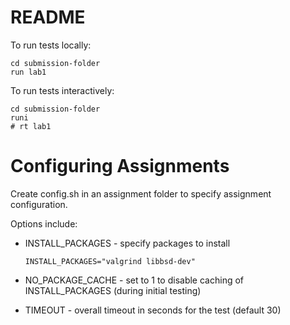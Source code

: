 # README

To run tests locally:

```
cd submission-folder
run lab1
```

To run tests interactively:

```
cd submission-folder
runi
# rt lab1
```

# Configuring Assignments

Create config.sh in an assignment folder to specify assignment configuration.

Options include:
* INSTALL_PACKAGES - specify packages to install

  ```
  INSTALL_PACKAGES="valgrind libbsd-dev"
  ```

* NO_PACKAGE_CACHE - set to 1 to disable caching of INSTALL_PACKAGES (during initial testing)

* TIMEOUT - overall timeout in seconds for the test (default 30)
